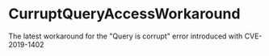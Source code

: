 # CurruptQueryAccessWorkaround
The latest workaround for the "Query is corrupt" error introduced with CVE-2019-1402
